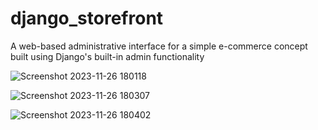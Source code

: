 # django_storefront
A web-based administrative interface for a simple e-commerce concept built using Django's built-in admin functionality

![Screenshot 2023-11-26 180118](https://github.com/ekowamoonu/django_storefront/assets/101939909/61d4d21c-2494-415c-a26f-aa52ed0a1791)

![Screenshot 2023-11-26 180307](https://github.com/ekowamoonu/django_storefront/assets/101939909/90582e30-a71f-4cff-8a58-efcaf7c57c0c)

![Screenshot 2023-11-26 180402](https://github.com/ekowamoonu/django_storefront/assets/101939909/5e9cf152-689b-4f10-8312-b82969a9302d)
